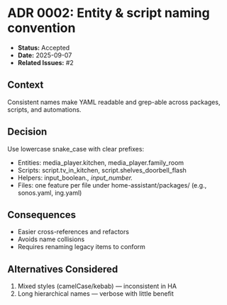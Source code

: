 ﻿# ADR 0002: Entity & script naming convention

- **Status:** Accepted
- **Date:** 2025-09-07
- **Related Issues:** #2

## Context
Consistent names make YAML readable and grep-able across packages, scripts, and automations.

## Decision
Use lowercase snake_case with clear prefixes:
- Entities: media_player.kitchen, media_player.family_room
- Scripts: script.tv_in_kitchen, script.shelves_doorbell_flash
- Helpers: input_boolean.*, input_number.*
- Files: one feature per file under home-assistant/packages/ (e.g., sonos.yaml, ing.yaml)

## Consequences
- Easier cross-references and refactors
- Avoids name collisions
- Requires renaming legacy items to conform

## Alternatives Considered
1) Mixed styles (camelCase/kebab) — inconsistent in HA
2) Long hierarchical names — verbose with little benefit
